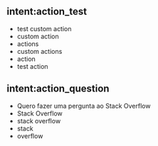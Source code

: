 ## intent:action_test
- test custom action
- custom action
- actions
- custom actions
- action
- test action

## intent:action_question
- Quero fazer uma pergunta ao Stack Overflow
- Stack Overflow
- stack overflow
- stack
- overflow
